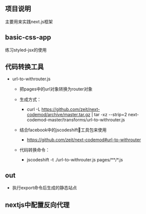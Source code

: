 ## 项目说明
主要用来实践next.js框架

## basic-css-app
练习styled-jsx的使用

## 代码转换工具
- url-to-withrouter.js
  - 把pages中的url对象转换为router对象
  - 生成方式：
    - curl -L https://github.com/zeit/next-codemod/archive/master.tar.gz | tar -xz --strip=2 next-codemod-master/transforms/url-to-withrouter.js
  
  - 结合facebook中的jscodeshift工具包来使用
    - https://github.com/zeit/next-codemod#url-to-withrouter
  - 代码转换命令：
    - jscodeshift -t ./url-to-withrouter.js pages/**/*.js

## out
- 执行export命令后生成的静态站点

## nextjs中配置反向代理



